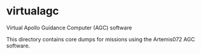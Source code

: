 # virtualagc
Virtual Apollo Guidance Computer (AGC) software

This directory contains core dumps for missions using the Artemis072 AGC software.

